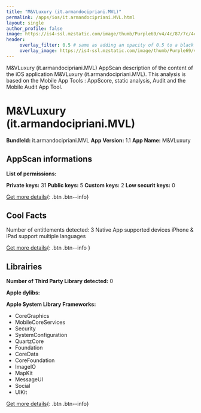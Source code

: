 ```yaml
---
title: "M&VLuxury (it.armandocipriani.MVL)"
permalink: /apps/ios/it.armandocipriani.MVL.html
layout: single
author_profile: false
image: https://is4-ssl.mzstatic.com/image/thumb/Purple69/v4/4c/87/7c/4c877ceb-df22-962a-8935-b706bea39fd6/source/512x512bb.jpg
header: 
     overlay_filter: 0.5 # same as adding an opacity of 0.5 to a black background
     overlay_image: https://is4-ssl.mzstatic.com/image/thumb/Purple69/v4/4c/87/7c/4c877ceb-df22-962a-8935-b706bea39fd6/source/512x512bb.jpg
---
```

M&VLuxury (it.armandocipriani.MVL) AppScan description of the content of the iOS application M&VLuxury (it.armandocipriani.MVL). This analysis is based on the Mobile App Tools : AppScore, static analysis, Audit and the Mobile Audit App Tool.

# M&VLuxury (it.armandocipriani.MVL)

**BundleId:** it.armandocipriani.MVL
**App Version:** 1.1
**App Name:** M&VLuxury


## AppScan informations 

**List of permissions:** 
  
  
**Private keys:** 31
**Public keys:** 5
**Custom keys:** 2
**Low securit keys:** 0
  
[Get more details](/pricing.html){: .btn .btn--info}

## Cool Facts

Number of entitlements detected: 3
Native App
supported devices iPhone & iPad
support multiple languages
  
[Get more details](/pricing.html){: .btn .btn--info }

## Librairies 
**Number of Third Party Library detected:** 0


**Apple dylibs:**


**Apple System Library Frameworks:**
- CoreGraphics
- MobileCoreServices
- Security
- SystemConfiguration
- QuartzCore
- Foundation
- CoreData
- CoreFoundation
- ImageIO
- MapKit
- MessageUI
- Social
- UIKit


  
[Get more details](/pricing.html){: .btn .btn--info}

